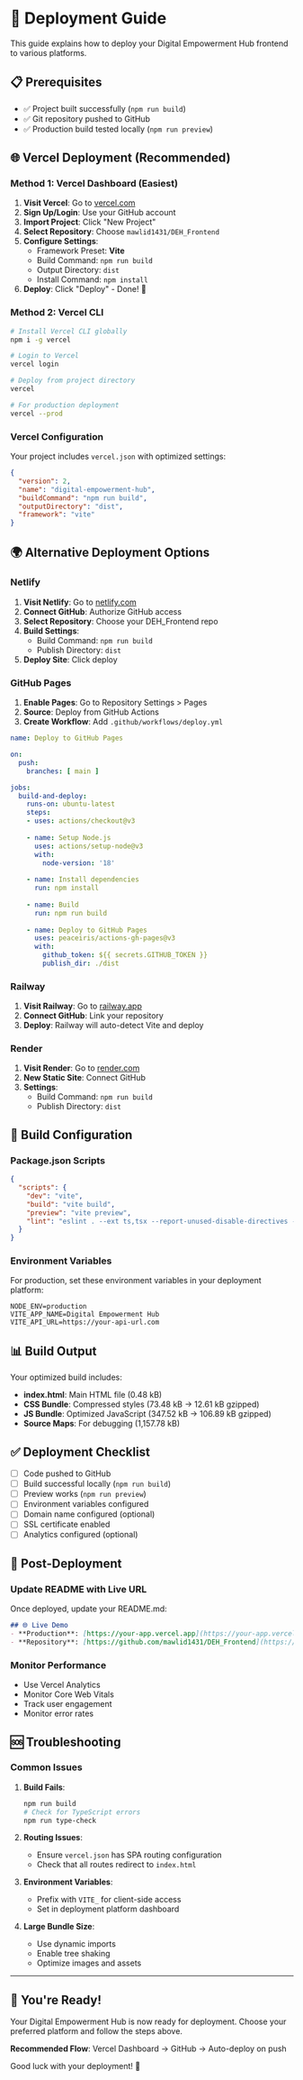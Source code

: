 # 🚀 Deployment Guide

This guide explains how to deploy your Digital Empowerment Hub frontend to various platforms.

## 📋 Prerequisites

- ✅ Project built successfully (`npm run build`)
- ✅ Git repository pushed to GitHub
- ✅ Production build tested locally (`npm run preview`)

## 🌐 Vercel Deployment (Recommended)

### Method 1: Vercel Dashboard (Easiest)

1. **Visit Vercel**: Go to [vercel.com](https://vercel.com)
2. **Sign Up/Login**: Use your GitHub account
3. **Import Project**: Click "New Project"
4. **Select Repository**: Choose `mawlid1431/DEH_Frontend`
5. **Configure Settings**:
   - Framework Preset: **Vite**
   - Build Command: `npm run build`
   - Output Directory: `dist`
   - Install Command: `npm install`
6. **Deploy**: Click "Deploy" - Done! 🎉

### Method 2: Vercel CLI

```bash
# Install Vercel CLI globally
npm i -g vercel

# Login to Vercel
vercel login

# Deploy from project directory
vercel

# For production deployment
vercel --prod
```

### Vercel Configuration

Your project includes `vercel.json` with optimized settings:

```json
{
  "version": 2,
  "name": "digital-empowerment-hub",
  "buildCommand": "npm run build",
  "outputDirectory": "dist",
  "framework": "vite"
}
```

## 🌍 Alternative Deployment Options

### Netlify

1. **Visit Netlify**: Go to [netlify.com](https://netlify.com)
2. **Connect GitHub**: Authorize GitHub access
3. **Select Repository**: Choose your DEH_Frontend repo
4. **Build Settings**:
   - Build Command: `npm run build`
   - Publish Directory: `dist`
5. **Deploy Site**: Click deploy

### GitHub Pages

1. **Enable Pages**: Go to Repository Settings > Pages
2. **Source**: Deploy from GitHub Actions
3. **Create Workflow**: Add `.github/workflows/deploy.yml`

```yaml
name: Deploy to GitHub Pages

on:
  push:
    branches: [ main ]

jobs:
  build-and-deploy:
    runs-on: ubuntu-latest
    steps:
    - uses: actions/checkout@v3
    
    - name: Setup Node.js
      uses: actions/setup-node@v3
      with:
        node-version: '18'
        
    - name: Install dependencies
      run: npm install
      
    - name: Build
      run: npm run build
      
    - name: Deploy to GitHub Pages
      uses: peaceiris/actions-gh-pages@v3
      with:
        github_token: ${{ secrets.GITHUB_TOKEN }}
        publish_dir: ./dist
```

### Railway

1. **Visit Railway**: Go to [railway.app](https://railway.app)
2. **Connect GitHub**: Link your repository
3. **Deploy**: Railway will auto-detect Vite and deploy

### Render

1. **Visit Render**: Go to [render.com](https://render.com)
2. **New Static Site**: Connect GitHub
3. **Settings**:
   - Build Command: `npm run build`
   - Publish Directory: `dist`

## 🔧 Build Configuration

### Package.json Scripts

```json
{
  "scripts": {
    "dev": "vite",
    "build": "vite build",
    "preview": "vite preview",
    "lint": "eslint . --ext ts,tsx --report-unused-disable-directives --max-warnings 0"
  }
}
```

### Environment Variables

For production, set these environment variables in your deployment platform:

```env
NODE_ENV=production
VITE_APP_NAME=Digital Empowerment Hub
VITE_API_URL=https://your-api-url.com
```

## 📊 Build Output

Your optimized build includes:

- **index.html**: Main HTML file (0.48 kB)
- **CSS Bundle**: Compressed styles (73.48 kB → 12.61 kB gzipped)
- **JS Bundle**: Optimized JavaScript (347.52 kB → 106.89 kB gzipped)
- **Source Maps**: For debugging (1,157.78 kB)

## ✅ Deployment Checklist

- [ ] Code pushed to GitHub
- [ ] Build successful locally (`npm run build`)
- [ ] Preview works (`npm run preview`)
- [ ] Environment variables configured
- [ ] Domain name configured (optional)
- [ ] SSL certificate enabled
- [ ] Analytics configured (optional)

## 🔗 Post-Deployment

### Update README with Live URL

Once deployed, update your README.md:

```markdown
## 🌐 Live Demo
- **Production**: [https://your-app.vercel.app](https://your-app.vercel.app)
- **Repository**: [https://github.com/mawlid1431/DEH_Frontend](https://github.com/mawlid1431/DEH_Frontend)
```

### Monitor Performance

- Use Vercel Analytics
- Monitor Core Web Vitals
- Track user engagement
- Monitor error rates

## 🆘 Troubleshooting

### Common Issues

1. **Build Fails**:
   ```bash
   npm run build
   # Check for TypeScript errors
   npm run type-check
   ```

2. **Routing Issues**:
   - Ensure `vercel.json` has SPA routing configuration
   - Check that all routes redirect to `index.html`

3. **Environment Variables**:
   - Prefix with `VITE_` for client-side access
   - Set in deployment platform dashboard

4. **Large Bundle Size**:
   - Use dynamic imports
   - Enable tree shaking
   - Optimize images and assets

---

## 🎉 You're Ready!

Your Digital Empowerment Hub is now ready for deployment. Choose your preferred platform and follow the steps above.

**Recommended Flow**: Vercel Dashboard → GitHub → Auto-deploy on push

Good luck with your deployment! 🚀